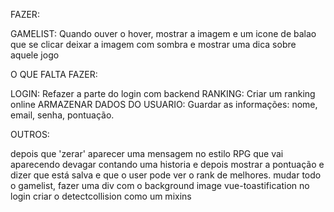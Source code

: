 FAZER:

GAMELIST: Quando ouver o hover, mostrar a imagem e um icone de balao
que se clicar deixar a imagem com sombra e mostrar uma dica sobre
aquele jogo

O QUE FALTA FAZER:

LOGIN: Refazer a parte do login com backend
RANKING: Criar um ranking online
ARMAZENAR DADOS DO USUARIO: Guardar as informações: nome, email, senha, pontuação.

OUTROS:

depois que 'zerar' aparecer uma mensagem no estilo RPG que vai aparecendo devagar contando uma historia e depois mostrar a pontuação e dizer que está salva e que o user pode ver o rank de melhores.
mudar todo o gamelist, fazer uma div com o background image
vue-toastification no login
criar o detectcollision como um mixins
